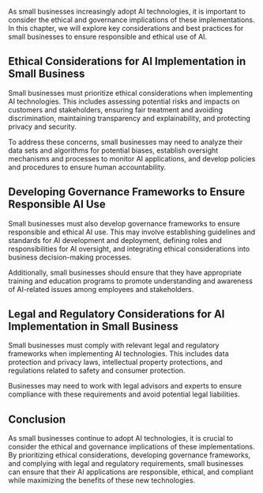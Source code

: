 

As small businesses increasingly adopt AI technologies, it is important to consider the ethical and governance implications of these implementations. In this chapter, we will explore key considerations and best practices for small businesses to ensure responsible and ethical use of AI.

Ethical Considerations for AI Implementation in Small Business
--------------------------------------------------------------

Small businesses must prioritize ethical considerations when implementing AI technologies. This includes assessing potential risks and impacts on customers and stakeholders, ensuring fair treatment and avoiding discrimination, maintaining transparency and explainability, and protecting privacy and security.

To address these concerns, small businesses may need to analyze their data sets and algorithms for potential biases, establish oversight mechanisms and processes to monitor AI applications, and develop policies and procedures to ensure human accountability.

Developing Governance Frameworks to Ensure Responsible AI Use
-------------------------------------------------------------

Small businesses must also develop governance frameworks to ensure responsible and ethical AI use. This may involve establishing guidelines and standards for AI development and deployment, defining roles and responsibilities for AI oversight, and integrating ethical considerations into business decision-making processes.

Additionally, small businesses should ensure that they have appropriate training and education programs to promote understanding and awareness of AI-related issues among employees and stakeholders.

Legal and Regulatory Considerations for AI Implementation in Small Business
---------------------------------------------------------------------------

Small businesses must comply with relevant legal and regulatory frameworks when implementing AI technologies. This includes data protection and privacy laws, intellectual property protections, and regulations related to safety and consumer protection.

Businesses may need to work with legal advisors and experts to ensure compliance with these requirements and avoid potential legal liabilities.

Conclusion
----------

As small businesses continue to adopt AI technologies, it is crucial to consider the ethical and governance implications of these implementations. By prioritizing ethical considerations, developing governance frameworks, and complying with legal and regulatory requirements, small businesses can ensure that their AI applications are responsible, ethical, and compliant while maximizing the benefits of these new technologies.
